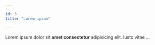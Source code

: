 ```yaml
---

id: 3
title: "Lorem ipsum"

---
```


Lorem ipsum dolor sit **amet consectetur** adipisicing elit.
Iusto vitae ...
